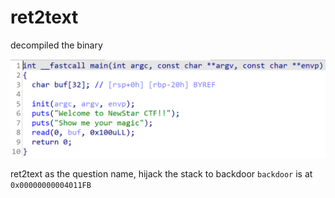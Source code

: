 # ret2text

decompiled the binary

![alt text](.assets/image.png)

ret2text as the question name, hijack the stack to backdoor
`backdoor` is at `0x00000000004011FB`
